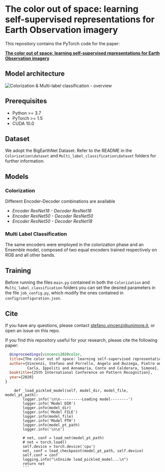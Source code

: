 # The color out of space: learning self-supervised representations for Earth Observation imagery
This repository contains the PyTorch code for the paper:

**<a href="https://arxiv.org/abs/2006.12119">The color out of space: learning self-supervised representations for Earth Observation imagery</a>**  

## Model architecture
![Colorization & Multi-label classification - overview](colorization_framework-1.png)

## Prerequisites
* Python >= 3.7
* PyTorch >= 1.5
* CUDA 10.0

## Dataset
We adopt the BigEarthNet Dataset. Refer to the README in the ``Colorization\dataset`` and ``Multi_label_classification\dataset`` folders for further information.

## Models
### Colorization
Different Encoder-Decoder combinations are available
- *Encoder ResNet18 - Decoder ResNet18*
- *Encoder ResNet50 - Decoder ResNet50*
- *Encoder ResNet50 - Decoder ResNet18*
### Multi Label Classification
The same encoders were employed in the colorization phase and an Ensemble model, composed of two equal encoders trained respectively on RGB and all other bands.

## Training 
Before running the files ``main.py`` contained in both the ``Colorization`` and ``Multi_label_classification`` folders you can set the desired parameters in the file ``job_config.py``, which modify the ones contained in ``config/configuration.json``.

## Cite
If you have any questions, please contact [stefano.vincenzi@unimore.it](mailto:stefano.vincenzi@unimore.it), or open an issue on this repo. 

If you find this repository useful for your research, please cite the following paper:
```bibtex
  @inproceedings{vincenzi2020color,
  title={The color out of space: learning self-supervised representations for Earth Observation imagery},
  author={Vincenzi, Stefano and Porrello, Angelo and Buzzega, Pietro and Cipriano, Marco and Pietro, Fronte and Roberto, Cuccu and 
          Carla, Ippoliti and Annamaria, Conte and Calderara, Simone},
  booktitle={25th International Conference on Pattern Recognition},
  year={2020}
}
```
```
    def _load_pickled_model(self, model_dir, model_file, model_pt_path):
        logger.info('\n\n----------Loading model--------')
        logger.info('Model DIR')
        logger.info(model_dir)
        logger.info('Model FILE')
        logger.info(model_file)
        logger.info('Model PTH')
        logger.info(model_pt_path)
        logger.info('\n\n')

        # net, conf = load_net(model_pt_path)
        # net = torch.load()
        self.device = torch.device('cpu')
        net, conf = load_checkpoint(model_pt_path, self.device)
        self.conf = conf
        logging.info("\nInside load_pickled_model...\n")
        return net
        ```
